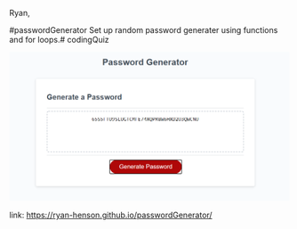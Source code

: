 Ryan,

#passwordGenerator
Set up random password generater using functions and for loops.# codingQuiz

<img src="passwordGeneratorPic.PNG" alt="Simple PasswordGenerator">

link: https://ryan-henson.github.io/passwordGenerator/
